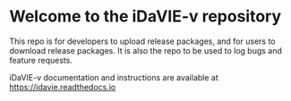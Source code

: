 # Welcome to the iDaVIE-v repository

This repo is for developers to upload release packages, and for users to download release packages. It is also the repo to be used to log bugs and feature requests.

iDaVIE-v documentation and instructions are available at https://idavie.readthedocs.io
